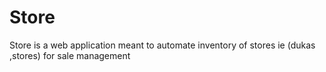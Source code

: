 
# Store
Store is a web application meant to automate inventory of stores ie (dukas ,stores) for sale management

